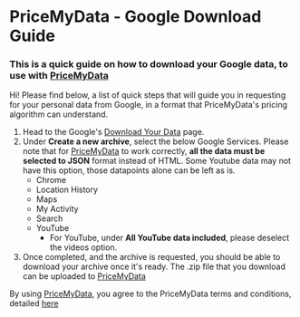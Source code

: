 # PriceMyData - Google Download Guide

### This is a quick guide on how to download your Google data, to use with <a href="https://pricemydata.com">PriceMyData</a>
Hi! Please find below, a list of quick steps that will guide you in requesting for your personal data from Google, in a format that PriceMyData's pricing algorithm can understand.

1. Head to the Google's <a href="https://takeout.google.com">Download Your Data</a> page.
2. Under <b>Create a new archive</b>, select the below Google Services. Please note that for <a href="https://pricemydata.com">PriceMyData</a> to work correctly, <b>all the data must be selected to JSON</b> format instead of HTML. Some Youtube data may not have this option, those datapoints alone can be left as is.  
    * Chrome
    * Location History
    * Maps
    * My Activity
    * Search
    * YouTube
        - For YouTube, under <b>All YouTube data included</b>, please deselect the </b> videos </b> option.
3. Once completed, and the archive is requested, you should be able to download your archive once it's ready. The .zip file that you download can be uploaded to <a href="https://pricemydata.com">PriceMyData</a>

By using <a href="https://pricemydata.com">PriceMyData</a>, you agree to the PriceMyData terms and conditions, detailed <a href="https://github.com/raghavmecheri/PriceMyDataDocuments/blob/master/TOC.md">here</a>
